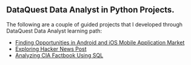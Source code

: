 ## DataQuest Data Analyst in Python Projects.
The following are a couple of guided projects that I developed through DataQuest Data Analyst learning path:
  * [Finding Opportunities in Android and iOS Mobile Application Market](https://github.com/Nena-Untung/DataQuest-Data-Analyst-In-Python-Projects/blob/master/Project%201%20-%20Finding%20Opportunities%20in%20Android%20and%20iOS%20Mobile%20Application%20Market/Finding%20Opportunities%20in%20Android%20and%20iOS%20Mobile%20Application%20Market.ipynb) 
  * [Exploring Hacker News Post](https://github.com/Nena-Untung/DataQuest-Data-Analyst-In-Python-Projects/blob/master/Project%202%20-%20Exploring%20Hacker%20News%20Post/Exploring%20Hacker%20News%20Post.ipynb) 
  * [Analyzing CIA Factbook Using SQL](https://github.com/Nena-Untung/DataQuest-Data-Analyst-In-Python-Projects/blob/master/Project%203%20-%20Analyzing%20CIA%20Factbook%20Using%20SQL/Analyzing%20CIA%20Factbook%20Data%20Using%20SQL.ipynb) 
